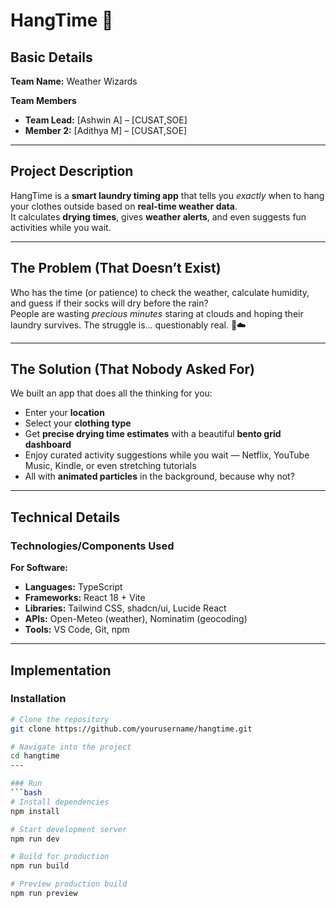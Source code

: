# HangTime 🎯

## Basic Details
**Team Name:** Weather Wizards  

**Team Members**  
- **Team Lead:** [Ashwin A] – [CUSAT,SOE]  
- **Member 2:** [Adithya M] – [CUSAT,SOE]  

---

## Project Description
HangTime is a **smart laundry timing app** that tells you *exactly* when to hang your clothes outside based on **real-time weather data**.  
It calculates **drying times**, gives **weather alerts**, and even suggests fun activities while you wait.  

---

## The Problem (That Doesn’t Exist)
Who has the time (or patience) to check the weather, calculate humidity, and guess if their socks will dry before the rain?  
People are wasting *precious minutes* staring at clouds and hoping their laundry survives. The struggle is… questionably real. 🧦☁️  

---

## The Solution (That Nobody Asked For)
We built an app that does all the thinking for you:  
- Enter your **location**  
- Select your **clothing type**  
- Get **precise drying time estimates** with a beautiful **bento grid dashboard**  
- Enjoy curated activity suggestions while you wait — Netflix, YouTube Music, Kindle, or even stretching tutorials  
- All with **animated particles** in the background, because why not?  

---

## Technical Details

### Technologies/Components Used
**For Software:**  
- **Languages:** TypeScript  
- **Frameworks:** React 18 + Vite  
- **Libraries:** Tailwind CSS, shadcn/ui, Lucide React  
- **APIs:** Open-Meteo (weather), Nominatim (geocoding)  
- **Tools:** VS Code, Git, npm  

---

## Implementation  

### Installation
```bash
# Clone the repository
git clone https://github.com/yourusername/hangtime.git

# Navigate into the project
cd hangtime
---

### Run
```bash
# Install dependencies
npm install

# Start development server
npm run dev

# Build for production
npm run build

# Preview production build
npm run preview

